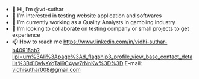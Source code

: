 - 👋 Hi, I’m @vd-suthar
- 👀 I’m interested in testing website application and softwares
- 🌱 I’m currently working as a Quality Analysts in gambling industry
- 💞️ I’m looking to collaborate on testing company or small projects to get experience
- 📫 How to reach me https://www.linkedin.com/in/vidhi-suthar-b40915ab?lipi=urn%3Ali%3Apage%3Ad_flagship3_profile_view_base_contact_details%3Bd1DvNsYqTai9C4yw7rNnKw%3D%3D
      E-mail: vidhisuthar008@gmail.com

<!---
vd-suthar/vd-suthar is a ✨ special ✨ repository because its `README.md` (this file) appears on your GitHub profile.
You can click the Preview link to take a look at your changes.
--->
